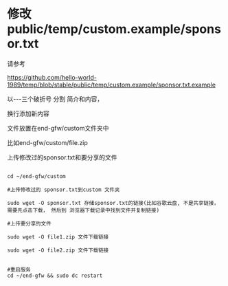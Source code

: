 # 修改 public/temp/custom.example/sponsor.txt

请参考

https://github.com/hello-world-1989/temp/blob/stable/public/temp/custom.example/sponsor.txt.example

以---三个破折号 分割 简介和内容， 

换行添加新内容

文件放置在end-gfw/custom文件夹中

比如end-gfw/custom/file.zip

上传修改过的sponsor.txt和要分享的文件

```

cd ~/end-gfw/custom

#上传修改过的 sponsor.txt到custom 文件夹

sudo wget -O sponsor.txt 存储sponsor.txt的链接(比如谷歌云盘, 不是共享链接， 需要先点击下载， 然后到 浏览器下载记录中找到文件并复制链接)

#上传要分享的文件

sudo wget -O file1.zip 文件下载链接

sudo wget -O file2.zip 文件下载链接


#重启服务
cd ~/end-gfw && sudo dc restart

```
